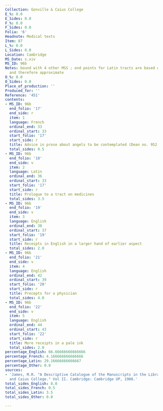 ```yaml
---
Collection: Gonville & Caius College
E_%: 0.0
E_Sides: 0.0
F_%: 0.0
F_Sides: 0.0
Folia: '6'
Headnote: Medical texts
Item: 87
L_%: 0.0
L_Sides: 0.0
Location: Cambridge
MS_Date: s.xiv
MS_ID: 96b
Notes: bound with 4 other MSS ; end points for Latin tracts are based on James' entries
  and therefore approximate
O_%: 0.0
O_Sides: 0.0
Place_of_production: ''
Produced_for: ''
Reference: '451'
contents:
- MS_ID: 96b
  end_folio: '17'
  end_side: r
  item: 1
  language: French
  ordinal_end: 33
  ordinal_start: 33
  start_folio: '17'
  start_side: r
  title: Advice in prose about angels to be contemplated (Dean no. 952)
  total_sides: 0.5
- MS_ID: 96b
  end_folio: '18'
  end_side: v
  item: 2
  language: Latin
  ordinal_end: 36
  ordinal_start: 33
  start_folio: '17'
  start_side: r
  title: Prologue to a tract on medicines
  total_sides: 3.5
- MS_ID: 96b
  end_folio: '19'
  end_side: v
  item: 3
  language: English
  ordinal_end: 38
  ordinal_start: 37
  start_folio: '19'
  start_side: r
  title: Receipts in English in a larger hand of earlier aspect
  total_sides: 2.0
- MS_ID: 96b
  end_folio: '21'
  end_side: v
  item: 4
  language: English
  ordinal_end: 42
  ordinal_start: 39
  start_folio: '20'
  start_side: r
  title: Precepts for a physician
  total_sides: 4.0
- MS_ID: 96b
  end_folio: '22'
  end_side: v
  item: 5
  language: English
  ordinal_end: 44
  ordinal_start: 43
  start_folio: '22'
  start_side: r
  title: More receipts in a pale ink
  total_sides: 2.0
percentage_English: 66.66666666666666
percentage_French: 4.166666666666666
percentage_Latin: 29.16666666666667
percentage_Other: 0.0
sources:
- 'James, M.R. "A Descriptive Catalogue of the Manuscripts in the Library of Gonville
  and Caius College." Vol II. Cambridge: Cambridge UP, 1908.'
total_sides_English: 8.0
total_sides_French: 0.5
total_sides_Latin: 3.5
total_sides_Other: 0.0

---
```

